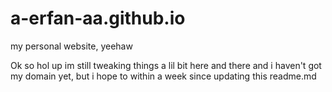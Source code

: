 # a-erfan-aa.github.io
my personal website, yeehaw

Ok so hol up im still tweaking things a lil bit here and there and i haven't got my domain yet, but i hope to within a week since updating this readme.md
